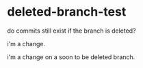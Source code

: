 # deleted-branch-test
do commits still exist if the branch is deleted?

i'm a change. 

i'm a change on a soon to be deleted branch. 
